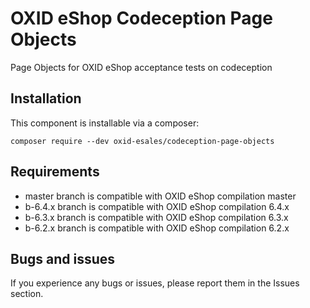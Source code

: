 # OXID eShop Codeception Page Objects

Page Objects for OXID eShop acceptance tests on codeception

## Installation
  
This component is installable via a composer:

```
composer require --dev oxid-esales/codeception-page-objects
```

## Requirements

* master branch is compatible with OXID eShop compilation master
* b-6.4.x branch is compatible with OXID eShop compilation 6.4.x
* b-6.3.x branch is compatible with OXID eShop compilation 6.3.x
* b-6.2.x branch is compatible with OXID eShop compilation 6.2.x

## Bugs and issues

If you experience any bugs or issues, please report them in 
the Issues section.
